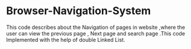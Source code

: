 # Browser-Navigation-System
This code describes about the Navigation of pages in website ,where the user can view the previous page , Next page and search page .This code Implemented with the help of double Linked List.

